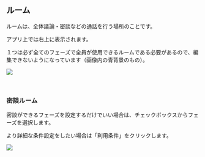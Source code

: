 ## ルーム

ルームは、全体議論・密談などの通話を行う場所のことです。

アプリ上では右上に表示されます。

１つは必ず全てのフェーズで全員が使用できるルームである必要があるので、編集できないようになっています（画像内の青背景のもの）。

![](../../images/room1.png)

<br>

### 密談ルーム

密談ができるフェーズを設定するだけでいい場合は、チェックボックスからフェーズを選択します。

より詳細な条件設定をしたい場合は「利用条件」をクリックします。

![](../../images/room2.png)